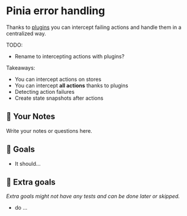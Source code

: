 # Pinia error handling

Thanks to [plugins](https://pinia.vuejs.org/core-concepts/plugins.html#plugins) you can intercept failing actions and handle them in a centralized way.

TODO:

- Rename to intercepting actions with plugins?

Takeaways:

- You can intercept actions on stores
- You can intercept **all actions** thanks to plugins
- Detecting action failures
- Create state snapshots after actions

## 📝 Your Notes

Write your notes or questions here.

## 🎯 Goals

- It should...

## 💪 Extra goals

_Extra goals might not have any tests and can be done later or skipped._

- do ...
